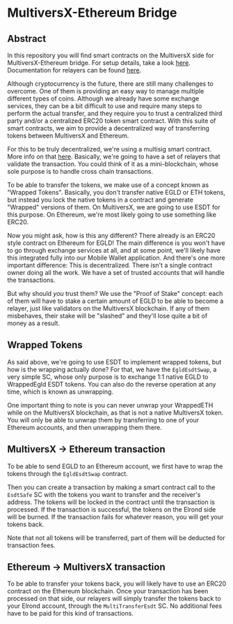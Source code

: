 # MultiversX-Ethereum Bridge

## Abstract

In this repository you will find smart contracts on the MultiversX side for MultiversX-Ethereum bridge. For setup details, take a look [here](docs/setup.md). Documentation for relayers can be found [here](docs/relayer.md).  

Although cryptocurrency is the future, there are still many challenges to overcome. One of them is providing an easy way to manage multiple different types of coins. Although we already have some exchange services, they can be a bit difficult to use and require many steps to perform the actual transfer, and they require you to trust a centralized third party and/or a centralized ERC20 token smart contract. With this suite of smart contracts, we aim to provide a decentralized way of transferring tokens between MultiversX and Ethereum.  

For this to be truly decentralized, we're using a multisig smart contract. More info on that [here](https://github.com/multiversx/mx-sdk-rs/blob/master/contracts/examples/multisig/README.md).  Basically, we're going to have a set of relayers that validate the transaction. You could think of it as a mini-blockchain, whose sole purpose is to handle cross chain transactions.  

To be able to transfer the tokens, we make use of a concept known as "Wrapped Tokens". Basically, you don't transfer native EGLD or ETH tokens, but instead you lock the native tokens in a contract and generate "Wrapped" versions of them. On MultiversX, we are going to use ESDT for this purpose. On Ethereum, we're most likely going to use something like ERC20.  

Now you might ask, how is this any different? There already is an ERC20 style contract on Ethereum for EGLD! The main difference is you won't have to go through exchange services at all, and at some point, we'll likely have this integrated fully into our Mobile Wallet application. And there's one more important difference: This is decentralized. There isn't a single contract owner doing all the work.  We have a set of trusted accounts that will handle the transactions.  

But why should _you_ trust them? We use the "Proof of Stake" concept: each of them will have to stake a certain amount of EGLD to be able to become a relayer, just like validators on the MultiversX blockchain. If any of them misbehaves, their stake will be "slashed" and they'll lose quite a bit of money as a result.

## Wrapped Tokens

As said above, we're going to use ESDT to implement wrapped tokens, but how is the wrapping actually done? For that, we have the `EgldEsdtSwap`, a very simple SC, whose only purpose is to exchange 1:1 native EGLD to WrappedEgld ESDT tokens. You can also do the reverse operation at any time, which is known as unwrapping.  

One important thing to note is you can never unwrap your WrappedETH while on the MultiversX blockchain, as that is not a native MultiversX token. You will only be able to unwrap them by transferring to one of your Ethereum accounts, and then unwrapping them there.  

## MultiversX -> Ethereum transaction

To be able to send EGLD to an Ethereum account, we first have to wrap the tokens through the `EgldEsdtSwap` contract.   

Then you can create a transaction by making a smart contract call to the `EsdtSafe` SC with the tokens you want to transfer and the receiver's address. The tokens will be locked in the contract until the transaction is processed. If the transaction is successful, the tokens on the Elrond side will be burned. If the transaction fails for whatever reason, you will get your tokens back.  

Note that not all tokens will be transferred, part of them will be deducted for transaction fees.  

## Ethereum -> MultiversX transaction

To be able to transfer your tokens back, you will likely have to use an ERC20 contract on the Ethereum blockchain. Once your transaction has been processed on that side, our relayers will simply transfer the tokens back to your Elrond account, through the `MultiTransferEsdt` SC. No additional fees have to be paid for this kind of transactions.
